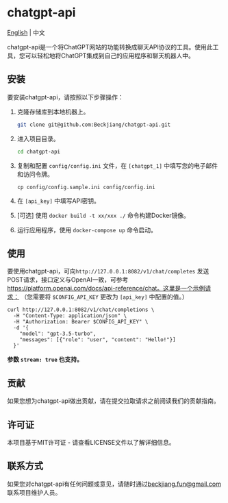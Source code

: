 chatgpt-api
===========
[English](./README_en.md) | 中文

chatgpt-api是一个将ChatGPT网站的功能转换成聊天API协议的工具。使用此工具，您可以轻松地将ChatGPT集成到自己的应用程序和聊天机器人中。

安装
--

要安装chatgpt-api，请按照以下步骤操作：

1.  克隆存储库到本地机器上。
    ```bash
    git clone git@github.com:Beckjiang/chatgpt-api.git
    ```
    
2.  进入项目目录。
    
    ```bash
    cd chatgpt-api
    ```
    
3.  复制和配置 `config/config.ini` 文件，在 `[chatgpt_1]` 中填写您的电子邮件和访问令牌。
    
    ```arduino
    cp config/config.sample.ini config/config.ini
    ```
    
4.  在 `[api_key]` 中填写API密钥。
5.  \[可选\] 使用 `docker build -t xx/xxx ./` 命令构建Docker镜像。
6.  运行应用程序，使用 `docker-compose up` 命令启动。

使用
--

要使用chatgpt-api，可向`http://127.0.0.1:8082/v1/chat/completes` 发送POST请求，接口定义与OpenAI一致，可参考 https://platform.openai.com/docs/api-reference/chat。这里是一个示例请求： （您需要将 `$CONFIG_API_KEY` 更改为 `[api_key]` 中配置的值。）


```
curl http://127.0.0.1:8082/v1/chat/completions \
  -H "Content-Type: application/json" \
  -H "Authorization: Bearer $CONFIG_API_KEY" \
  -d '{
    "model": "gpt-3.5-turbo",
    "messages": [{"role": "user", "content": "Hello!"}]
  }'
```

**参数 `stream: true` 也支持。**

贡献
--

如果您想为chatgpt-api做出贡献，请在提交拉取请求之前阅读我们的贡献指南。

许可证
---

本项目基于MIT许可证 - 请查看LICENSE文件以了解详细信息。

联系方式
----

如果您对chatgpt-api有任何问题或意见，请随时通过[beckjiang.fun@gmail.com](mailto:beckjiang.fun@gmail.com)联系项目维护人员。
